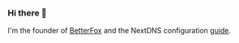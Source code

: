 ### Hi there 👋

I'm the founder of [BetterFox](https://github.com/yokoffing/Betterfox) and the NextDNS configuration [guide](https://github.com/yokoffing/NextDNS-Config).




<!--
**yokoffing/yokoffing** is a ✨ _special_ ✨ repository because its `README.md` (this file) appears on your GitHub profile.

Here are some ideas to get you started:

- 🔭 I’m currently working on ...
- 🌱 I’m currently learning ...
- 👯 I’m looking to collaborate on ...
- 🤔 I’m looking for help with ...
- 💬 Ask me about ...
- 📫 How to reach me: ...
- 😄 Pronouns: ...
- ⚡ Fun fact: ...
-->

